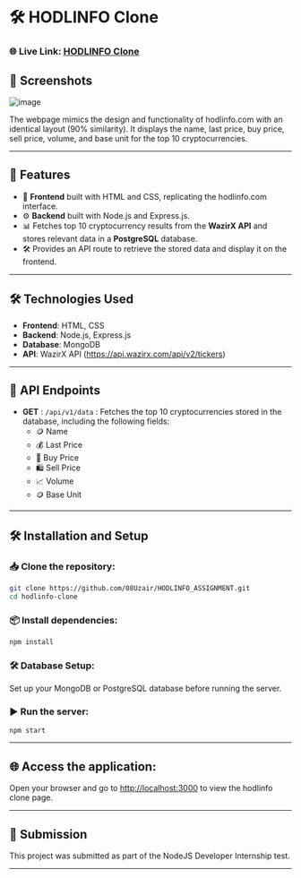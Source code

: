 
# 🛠️ HODLINFO Clone

### 🌐 **Live Link**: [HODLINFO Clone](https://uzer-hodlinfo-assignment.netlify.app/)

## 📸 Screenshots

![image](https://github.com/user-attachments/assets/a94041b9-e629-45ae-ab90-0be97c66d1ef)

The webpage mimics the design and functionality of hodlinfo.com with an identical layout (90% similarity). It displays the name, last price, buy price, sell price, volume, and base unit for the top 10 cryptocurrencies.

---

## 🚀 **Features**
- 🌟 **Frontend** built with HTML and CSS, replicating the hodlinfo.com interface.
- ⚙️ **Backend** built with Node.js and Express.js.
- 📊 Fetches top 10 cryptocurrency results from the **WazirX API** and stores relevant data in a **PostgreSQL** database.
- 🛠️ Provides an API route to retrieve the stored data and display it on the frontend.

---

## 🛠️ **Technologies Used**
- **Frontend**: HTML, CSS
- **Backend**: Node.js, Express.js
- **Database**: MongoDB
- **API**: WazirX API (https://api.wazirx.com/api/v2/tickers)

---

## 🔗 **API Endpoints**
- **GET** : `/api/v1/data` : Fetches the top 10 cryptocurrencies stored in the database, including the following fields:
  - 🪙 Name
  - 💰 Last Price
  - 🛒 Buy Price
  - 🛍️ Sell Price
  - 📈 Volume
  - 🪙 Base Unit

---

## 🛠️ **Installation and Setup**

### 📥 **Clone the repository**:
```bash
git clone https://github.com/08Uzair/HODLINFO_ASSIGNMENT.git
cd hodlinfo-clone
```

### 📦 **Install dependencies**:
```bash
npm install
```

### 🛠️ **Database Setup**:
Set up your MongoDB or PostgreSQL database before running the server.

### ▶️ **Run the server**:
```bash
npm start
```

---

## 🌐 **Access the application**:
Open your browser and go to [http://localhost:3000](http://localhost:3000) to view the hodlinfo clone page.

---

## 🎯 **Submission**
This project was submitted as part of the NodeJS Developer Internship test.

---
